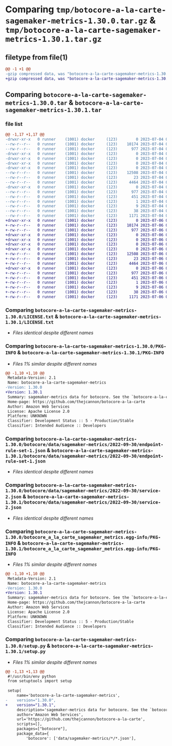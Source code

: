 # Comparing `tmp/botocore-a-la-carte-sagemaker-metrics-1.30.0.tar.gz` & `tmp/botocore-a-la-carte-sagemaker-metrics-1.30.1.tar.gz`

## filetype from file(1)

```diff
@@ -1 +1 @@
-gzip compressed data, was "botocore-a-la-carte-sagemaker-metrics-1.30.0.tar", last modified: Tue Jul  4 01:45:04 2023, max compression
+gzip compressed data, was "botocore-a-la-carte-sagemaker-metrics-1.30.1.tar", last modified: Thu Jul  6 01:45:30 2023, max compression
```

## Comparing `botocore-a-la-carte-sagemaker-metrics-1.30.0.tar` & `botocore-a-la-carte-sagemaker-metrics-1.30.1.tar`

### file list

```diff
@@ -1,17 +1,17 @@
-drwxr-xr-x   0 runner    (1001) docker     (123)        0 2023-07-04 01:45:04.694869 botocore-a-la-carte-sagemaker-metrics-1.30.0/
--rw-r--r--   0 runner    (1001) docker     (123)    10174 2023-07-04 01:45:04.000000 botocore-a-la-carte-sagemaker-metrics-1.30.0/LICENSE.txt
--rw-r--r--   0 runner    (1001) docker     (123)      977 2023-07-04 01:45:04.694869 botocore-a-la-carte-sagemaker-metrics-1.30.0/PKG-INFO
-drwxr-xr-x   0 runner    (1001) docker     (123)        0 2023-07-04 01:45:04.694869 botocore-a-la-carte-sagemaker-metrics-1.30.0/botocore/
-drwxr-xr-x   0 runner    (1001) docker     (123)        0 2023-07-04 01:45:04.694869 botocore-a-la-carte-sagemaker-metrics-1.30.0/botocore/data/
-drwxr-xr-x   0 runner    (1001) docker     (123)        0 2023-07-04 01:45:04.694869 botocore-a-la-carte-sagemaker-metrics-1.30.0/botocore/data/sagemaker-metrics/
-drwxr-xr-x   0 runner    (1001) docker     (123)        0 2023-07-04 01:45:04.694869 botocore-a-la-carte-sagemaker-metrics-1.30.0/botocore/data/sagemaker-metrics/2022-09-30/
--rw-r--r--   0 runner    (1001) docker     (123)    12508 2023-07-04 01:44:02.000000 botocore-a-la-carte-sagemaker-metrics-1.30.0/botocore/data/sagemaker-metrics/2022-09-30/endpoint-rule-set-1.json
--rw-r--r--   0 runner    (1001) docker     (123)       23 2023-07-04 01:44:02.000000 botocore-a-la-carte-sagemaker-metrics-1.30.0/botocore/data/sagemaker-metrics/2022-09-30/paginators-1.json
--rw-r--r--   0 runner    (1001) docker     (123)     4464 2023-07-04 01:44:02.000000 botocore-a-la-carte-sagemaker-metrics-1.30.0/botocore/data/sagemaker-metrics/2022-09-30/service-2.json
-drwxr-xr-x   0 runner    (1001) docker     (123)        0 2023-07-04 01:45:04.694869 botocore-a-la-carte-sagemaker-metrics-1.30.0/botocore_a_la_carte_sagemaker_metrics.egg-info/
--rw-r--r--   0 runner    (1001) docker     (123)      977 2023-07-04 01:45:04.000000 botocore-a-la-carte-sagemaker-metrics-1.30.0/botocore_a_la_carte_sagemaker_metrics.egg-info/PKG-INFO
--rw-r--r--   0 runner    (1001) docker     (123)      451 2023-07-04 01:45:04.000000 botocore-a-la-carte-sagemaker-metrics-1.30.0/botocore_a_la_carte_sagemaker_metrics.egg-info/SOURCES.txt
--rw-r--r--   0 runner    (1001) docker     (123)        1 2023-07-04 01:45:04.000000 botocore-a-la-carte-sagemaker-metrics-1.30.0/botocore_a_la_carte_sagemaker_metrics.egg-info/dependency_links.txt
--rw-r--r--   0 runner    (1001) docker     (123)        9 2023-07-04 01:45:04.000000 botocore-a-la-carte-sagemaker-metrics-1.30.0/botocore_a_la_carte_sagemaker_metrics.egg-info/top_level.txt
--rw-r--r--   0 runner    (1001) docker     (123)       38 2023-07-04 01:45:04.694869 botocore-a-la-carte-sagemaker-metrics-1.30.0/setup.cfg
--rw-r--r--   0 runner    (1001) docker     (123)     1171 2023-07-04 01:45:04.000000 botocore-a-la-carte-sagemaker-metrics-1.30.0/setup.py
+drwxr-xr-x   0 runner    (1001) docker     (123)        0 2023-07-06 01:45:30.919204 botocore-a-la-carte-sagemaker-metrics-1.30.1/
+-rw-r--r--   0 runner    (1001) docker     (123)    10174 2023-07-06 01:45:30.000000 botocore-a-la-carte-sagemaker-metrics-1.30.1/LICENSE.txt
+-rw-r--r--   0 runner    (1001) docker     (123)      977 2023-07-06 01:45:30.919204 botocore-a-la-carte-sagemaker-metrics-1.30.1/PKG-INFO
+drwxr-xr-x   0 runner    (1001) docker     (123)        0 2023-07-06 01:45:30.919204 botocore-a-la-carte-sagemaker-metrics-1.30.1/botocore/
+drwxr-xr-x   0 runner    (1001) docker     (123)        0 2023-07-06 01:45:30.919204 botocore-a-la-carte-sagemaker-metrics-1.30.1/botocore/data/
+drwxr-xr-x   0 runner    (1001) docker     (123)        0 2023-07-06 01:45:30.919204 botocore-a-la-carte-sagemaker-metrics-1.30.1/botocore/data/sagemaker-metrics/
+drwxr-xr-x   0 runner    (1001) docker     (123)        0 2023-07-06 01:45:30.919204 botocore-a-la-carte-sagemaker-metrics-1.30.1/botocore/data/sagemaker-metrics/2022-09-30/
+-rw-r--r--   0 runner    (1001) docker     (123)    12508 2023-07-06 01:44:40.000000 botocore-a-la-carte-sagemaker-metrics-1.30.1/botocore/data/sagemaker-metrics/2022-09-30/endpoint-rule-set-1.json
+-rw-r--r--   0 runner    (1001) docker     (123)       23 2023-07-06 01:44:40.000000 botocore-a-la-carte-sagemaker-metrics-1.30.1/botocore/data/sagemaker-metrics/2022-09-30/paginators-1.json
+-rw-r--r--   0 runner    (1001) docker     (123)     4464 2023-07-06 01:44:40.000000 botocore-a-la-carte-sagemaker-metrics-1.30.1/botocore/data/sagemaker-metrics/2022-09-30/service-2.json
+drwxr-xr-x   0 runner    (1001) docker     (123)        0 2023-07-06 01:45:30.919204 botocore-a-la-carte-sagemaker-metrics-1.30.1/botocore_a_la_carte_sagemaker_metrics.egg-info/
+-rw-r--r--   0 runner    (1001) docker     (123)      977 2023-07-06 01:45:30.000000 botocore-a-la-carte-sagemaker-metrics-1.30.1/botocore_a_la_carte_sagemaker_metrics.egg-info/PKG-INFO
+-rw-r--r--   0 runner    (1001) docker     (123)      451 2023-07-06 01:45:30.000000 botocore-a-la-carte-sagemaker-metrics-1.30.1/botocore_a_la_carte_sagemaker_metrics.egg-info/SOURCES.txt
+-rw-r--r--   0 runner    (1001) docker     (123)        1 2023-07-06 01:45:30.000000 botocore-a-la-carte-sagemaker-metrics-1.30.1/botocore_a_la_carte_sagemaker_metrics.egg-info/dependency_links.txt
+-rw-r--r--   0 runner    (1001) docker     (123)        9 2023-07-06 01:45:30.000000 botocore-a-la-carte-sagemaker-metrics-1.30.1/botocore_a_la_carte_sagemaker_metrics.egg-info/top_level.txt
+-rw-r--r--   0 runner    (1001) docker     (123)       38 2023-07-06 01:45:30.919204 botocore-a-la-carte-sagemaker-metrics-1.30.1/setup.cfg
+-rw-r--r--   0 runner    (1001) docker     (123)     1171 2023-07-06 01:45:30.000000 botocore-a-la-carte-sagemaker-metrics-1.30.1/setup.py
```

### Comparing `botocore-a-la-carte-sagemaker-metrics-1.30.0/LICENSE.txt` & `botocore-a-la-carte-sagemaker-metrics-1.30.1/LICENSE.txt`

 * *Files identical despite different names*

### Comparing `botocore-a-la-carte-sagemaker-metrics-1.30.0/PKG-INFO` & `botocore-a-la-carte-sagemaker-metrics-1.30.1/PKG-INFO`

 * *Files 1% similar despite different names*

```diff
@@ -1,10 +1,10 @@
 Metadata-Version: 2.1
 Name: botocore-a-la-carte-sagemaker-metrics
-Version: 1.30.0
+Version: 1.30.1
 Summary: sagemaker-metrics data for botocore. See the `botocore-a-la-carte` package for more info.
 Home-page: https://github.com/thejcannon/botocore-a-la-carte
 Author: Amazon Web Services
 License: Apache License 2.0
 Platform: UNKNOWN
 Classifier: Development Status :: 5 - Production/Stable
 Classifier: Intended Audience :: Developers
```

### Comparing `botocore-a-la-carte-sagemaker-metrics-1.30.0/botocore/data/sagemaker-metrics/2022-09-30/endpoint-rule-set-1.json` & `botocore-a-la-carte-sagemaker-metrics-1.30.1/botocore/data/sagemaker-metrics/2022-09-30/endpoint-rule-set-1.json`

 * *Files identical despite different names*

### Comparing `botocore-a-la-carte-sagemaker-metrics-1.30.0/botocore/data/sagemaker-metrics/2022-09-30/service-2.json` & `botocore-a-la-carte-sagemaker-metrics-1.30.1/botocore/data/sagemaker-metrics/2022-09-30/service-2.json`

 * *Files identical despite different names*

### Comparing `botocore-a-la-carte-sagemaker-metrics-1.30.0/botocore_a_la_carte_sagemaker_metrics.egg-info/PKG-INFO` & `botocore-a-la-carte-sagemaker-metrics-1.30.1/botocore_a_la_carte_sagemaker_metrics.egg-info/PKG-INFO`

 * *Files 1% similar despite different names*

```diff
@@ -1,10 +1,10 @@
 Metadata-Version: 2.1
 Name: botocore-a-la-carte-sagemaker-metrics
-Version: 1.30.0
+Version: 1.30.1
 Summary: sagemaker-metrics data for botocore. See the `botocore-a-la-carte` package for more info.
 Home-page: https://github.com/thejcannon/botocore-a-la-carte
 Author: Amazon Web Services
 License: Apache License 2.0
 Platform: UNKNOWN
 Classifier: Development Status :: 5 - Production/Stable
 Classifier: Intended Audience :: Developers
```

### Comparing `botocore-a-la-carte-sagemaker-metrics-1.30.0/setup.py` & `botocore-a-la-carte-sagemaker-metrics-1.30.1/setup.py`

 * *Files 1% similar despite different names*

```diff
@@ -1,13 +1,13 @@
 #!/usr/bin/env python
 from setuptools import setup
 
 setup(
     name='botocore-a-la-carte-sagemaker-metrics',
-    version="1.30.0",
+    version="1.30.1",
     description='sagemaker-metrics data for botocore. See the `botocore-a-la-carte` package for more info.',
     author='Amazon Web Services',
     url='https://github.com/thejcannon/botocore-a-la-carte',
     scripts=[],
     packages=["botocore"],
     package_data={
         'botocore': ['data/sagemaker-metrics/*/*.json'],
```

